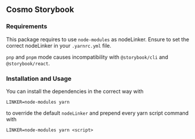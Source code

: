 ## Cosmo Storybook

### Requirements

This package requires to use `node-modules` as nodeLinker. Ensure to set the correct nodeLinker in your `.yarnrc.yml` file.

`pnp` and `pnpm` mode causes incompatibility with `@storybook/cli` and `@storybook/react`.

### Installation and Usage
You can install the dependencies in the correct way with
```shell
LINKER=node-modules yarn
```
to override the default `nodeLinker` and prepend every yarn script command with 
```shell
LINKER=node-modules yarn <script> 
```
